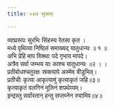 ```yaml
---
title: ०४७ सूक्तम्

---
```

व्याघ्ररूपः सुरभिः सिंहस्य रेतसा कृत ।  
मध्ये पृथिव्या निष्ठितं समाख्यद् यातुधान्यः ॥ १ ॥  
अभि प्रेहि माप विक्थाः पदे गृभाय मापदे।  
अत्रैव सर्वा जम्भय याः काश्च यातुधान्यः ॥२ । ।  
प्रतीबोधश्चतुरक्षः स्रक्त्यापे अस्मेव वीडुभित्।  
प्रतीचीः कृत्या आकृत्यामुं कृत्याकृतं जहि॥३॥  
कृत्याकृतं वलगिनं मूलिनं शपथेय्यम्।  
इन्द्रस्तु सर्वांस्तान् हन्तु सप्तघ्नेन रुवामिव॥४॥  